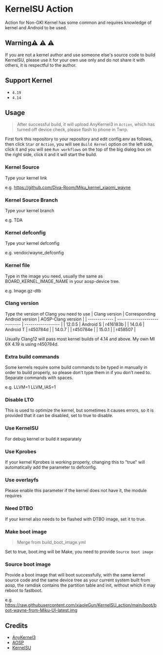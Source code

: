 # KernelSU Action

Action for Non-GKI Kernel has some common and requires knowledge of kernel and Android to be used.

## Warning:warning: :warning: :warning:

If you are not a kernel author and use someone else's source code to build KernelSU, please use it for your own use only and do not share it with others, it is respectful to the author.

## Support Kernel

- `4.19`
- `4.14`

## Usage

> After successful build, it will upload AnyKernel3 in `Action`, which has turned off device check, please flash to phone in Twrp.

First fork this repository to your repository and edit config.env as follows, then click `Star` or `Action`, you will see `Build Kernel` option on the left side, click it and you will see `Run workflows` on the top of the big dialog box on the right side, click it and it will start the build.

### Kernel Source

Type your kernel link

e.g. https://github.com/Diva-Room/Miku_kernel_xiaomi_wayne

### Kernel Source Branch

Type your kernel branch

e.g. TDA

### Kernel defconfig

Type your kernel defconfig

e.g. vendor/wayne_defconfig

### Kernel file

Type in the image you need, usually the same as BOARD_KERNEL_IMAGE_NAME in your aosp-device tree.

e.g. Image.gz-dtb

### Clang version

Type the version of Clang you need to use
| Clang version | Corresponding Android version | AOSP-Clang version |
| ------------- | ----------------------------- | ------------------ |
| 12.0.5 | Android S | r416183b |
| 14.0.6 | Android T | r450784d |
| 14.0.7 | | r450784e |
| 15.0.1 | | r458507 |

Usually Clang12 will pass most kernel builds of 4.14 and above.
My own MI 6X 4.19 is using r450784d.

### Extra build commands

Some kernels require some build commands to be typed in manually in order to build properly, so please don't type them in if you don't need to.
Separate commands with spaces.

e.g. LLVM=1 LLVM_IAS=1

### Disable LTO

This is used to optimize the kernel, but sometimes it causes errors, so it is provided that it can be disabled, set to true to disable.

### Use KernelSU

For debug kernel or build it separately

### Use Kprobes

If your kernel Kprobes is working properly, changing this to "true" will automatically add the parameter to defconfig.

### Use overlayfs

Please enable this parameter if the kernel does not have it, the module requires

### Need DTBO

If your kernel also needs to be flashed with DTBO image, set it to true.

### Make boot image
> Merge from build_boot_image.yml

Set to true, boot.img will be Make, you need to provide `Source boot image`

### Source boot image

Provide a boot image that will boot successfully, with the same kernel source code and the same device tree as your current system built from aosp, the ramdisk contains the partition table and init, without which it may reboot to fastboot.

e.g. https://raw.githubusercontent.com/xiaoleGun/KernelSU_action/main/boot/boot-wayne-from-Miku-UI-latest.img

## Credits

- [AnyKernel3](https://github.com/osm0sis/AnyKernel3)
- [AOSP](https://android.googlesource.com)
- [KernelSU](https://github.com/tiann/KernelSU)
